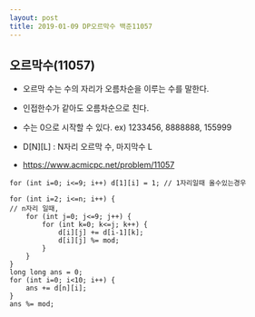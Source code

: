 ```yaml
---
layout: post
title: 2019-01-09 DP오르막수 백준11057
---
```


## 오르막수(11057)

- 오르막 수는 수의 자리가 오름차순을 이루는 수를 말한다.
- 인접한수가 같아도 오름차순으로 친다.
- 수는 0으로 시작할 수 있다. ex) 1233456, 8888888, 155999
- D[N][L] : N자리 오르막 수, 마지막수 L

- https://www.acmicpc.net/problem/11057

```
for (int i=0; i<=9; i++) d[1][i] = 1; // 1자리일때 올수있는경우

for (int i=2; i<=n; i++) {
// n자리 일때,
	for (int j=0; j<=9; j++) {
    	for (int k=0; k<=j; k++) {
        	d[i][j] += d[i-1][k];
            d[i][j] %= mod;
        }
    }
}
long long ans = 0;
for (int i=0; i<10; i++) {
	ans += d[n][i];
}
ans %= mod;
```
